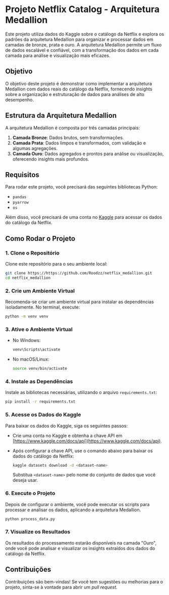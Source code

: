 # Projeto Netflix Catalog - Arquitetura Medallion

Este projeto utiliza dados do Kaggle sobre o catálogo da Netflix e explora os padrões da arquitetura Medallion para organizar e processar dados em camadas de bronze, prata e ouro. A arquitetura Medallion permite um fluxo de dados escalável e confiável, com a transformação dos dados em cada camada para análise e visualização mais eficazes.

## Objetivo

O objetivo deste projeto é demonstrar como implementar a arquitetura Medallion com dados reais do catálogo da Netflix, fornecendo insights sobre a organização e estruturação de dados para análises de alto desempenho.

## Estrutura da Arquitetura Medallion

A arquitetura Medallion é composta por três camadas principais:

1. **Camada Bronze**: Dados brutos, sem transformações.
2. **Camada Prata**: Dados limpos e transformados, com validação e algumas agregações.
3. **Camada Ouro**: Dados agregados e prontos para análise ou visualização, oferecendo insights mais profundos.

## Requisitos

Para rodar este projeto, você precisará das seguintes bibliotecas Python:

- `pandas`
- `pyarrow`
- `os`

Além disso, você precisará de uma conta no [Kaggle](https://www.kaggle.com) para acessar os dados do catálogo da Netflix.

## Como Rodar o Projeto

### 1. Clone o Repositório

Clone este repositório para o seu ambiente local:

```bash
git clone https://https://github.com/Roodzz/netflix_medallion.git
cd netflix_medallion
```

### 2. Crie um Ambiente Virtual

Recomenda-se criar um ambiente virtual para instalar as dependências isoladamente. No terminal, execute:

```bash
python -m venv venv
```

### 3. Ative o Ambiente Virtual

- No Windows:
  ```bash
  venv\Scripts\activate
  ```
- No macOS/Linux:
  ```bash
  source venv/bin/activate
  ```

### 4. Instale as Dependências

Instale as bibliotecas necessárias, utilizando o arquivo `requirements.txt`:

```bash
pip install -r requirements.txt
```

### 5. Acesse os Dados do Kaggle

Para baixar os dados do Kaggle, siga os seguintes passos:

- Crie uma conta no Kaggle e obtenha a chave API em [https://www.kaggle.com/docs/api](https://www.kaggle.com/docs/api).
- Após configurar a chave API, use o comando abaixo para baixar os dados do catálogo da Netflix:
  
  ```bash
  kaggle datasets download -d <dataset-name>
  ```

  Substitua `<dataset-name>` pelo nome do conjunto de dados que você deseja usar.

### 6. Execute o Projeto

Depois de configurar o ambiente, você pode executar os scripts para processar e analisar os dados, aplicando a arquitetura Medallion.

```bash
python process_data.py
```

### 7. Visualize os Resultados

Os resultados do processamento estarão disponíveis na camada "Ouro", onde você pode analisar e visualizar os insights extraídos dos dados do catálogo da Netflix.

## Contribuições

Contribuições são bem-vindas! Se você tem sugestões ou melhorias para o projeto, sinta-se à vontade para abrir um _pull request_.